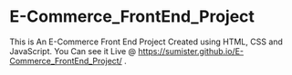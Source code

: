 # E-Commerce_FrontEnd_Project
This is An E-Commerce Front End Project Created using HTML, CSS and JavaScript.
You Can see it Live @ https://sumister.github.io/E-Commerce_FrontEnd_Project/ .
